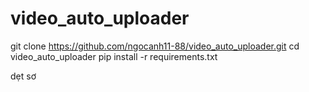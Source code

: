 # video_auto_uploader
git clone https://github.com/ngocanh11-88/video_auto_uploader.git
cd video_auto_uploader
pip install -r requirements.txt

dẹt sơ
